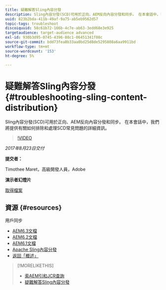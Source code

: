 ```yaml
---
title: 疑難解答Sling內容分發
description: Sling內容分發(SCD)可用於正向、AEM反向內容分發和同步。 在本會話中，我們將提供有關如何排除和處理SCD常見問題的詳細資訊。
uuid: 823b2bda-411b-49af-9a75-ab5eb9562d57
topic-tags: troubleshoot
discoiquuid: 58c61b72-166b-4c7e-ab63-3edd68e3e925
targetaudience: target-audience advanced
exl-id: 930b3d95-0745-4396-88c1-06451341f08c
source-git-commit: bdd73fea8b33aa0bd25d8de5295808a6aa9911bd
workflow-type: tm+mt
source-wordcount: '153'
ht-degree: 5%

---
```


# 疑難解答Sling內容分發{#troubleshooting-sling-content-distribution}

Sling內容分發(SCD)可用於正向、AEM反向內容分發和同步。 在本會話中，我們將提供有關如何排除和處理SCD常見問題的詳細資訊。

>[!VIDEO](https://video.tv.adobe.com/v/19451/?quality=9)

*2017年8月23日交付*

**提交者：**

Timothee Maret，高級開發人員，Adobe

**演示者幻燈片**

[取得檔案](assets/aem-gems-scd.pdf)

## 資源 {#resources}

用戶同步

* [AEM6.3文檔](https://docs.adobe.com/docs/en/aem/6-3/administer/security/security/sync.html)
* [AEM6.2文檔](https://docs.adobe.com/docs/en/aem/6-2/administer/security/security/sync.html)
* [AEM6.1文檔](https://docs.adobe.com/docs/en/aem/6-1/administer/security/security/sync.html)
* [Apache Sling內容分發](https://sling.apache.org/documentation/bundles/content-distribution.html)
* [返回「概述」](https://helpx.adobe.com/experience-manager/kt/eseminars/gems/aem-index.html)

>[!MORELIKETHIS]
>
>* [索AEM引和JCR查詢](aem-indexing-jcr-query.md)
>* [疑難解答Sling內容分發](aem-troubleshooting-sling.md)

